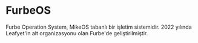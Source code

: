 # FurbeOS
Furbe Operation System, MikeOS tabanlı bir işletim sistemidir. 2022 yılında Leafyet'in alt organizasyonu olan Furbe'de geliştirilmiştir. 
